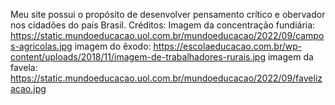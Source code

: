 Meu site possui o propósito de desenvolver pensamento crítico e obervador nos cidadões do país Brasil.
Créditos:
Imagem da concentração fundiária: https://static.mundoeducacao.uol.com.br/mundoeducacao/2022/09/campos-agricolas.jpg
imagem do êxodo: https://escolaeducacao.com.br/wp-content/uploads/2018/11/imagem-de-trabalhadores-rurais.jpg
imagem da favela: https://static.mundoeducacao.uol.com.br/mundoeducacao/2022/09/favelizacao.jpg